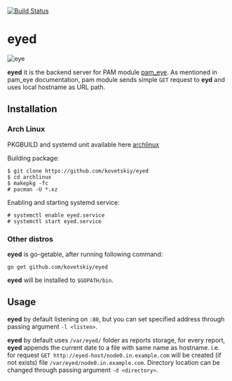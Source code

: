 [![Build Status](https://travis-ci.org/kovetskiy/eyed.svg?branch=master)](https://travis-ci.org/kovetskiy/eyed)

# eyed

![eye](https://cloud.githubusercontent.com/assets/8445924/9405831/a3d9e984-47ea-11e5-8f5a-d9a62a2530d3.png)

**eyed** it is the backend server for PAM module
[pam_eye](https://github.com/reconquest/pam_eye).
As mentioned in pam_eye documentation, pam module sends simple `GET` request to
**eyd** and uses local hostname as URL path.

## Installation

### Arch Linux
PKGBUILD and systemd unit available here
[archlinux](https://github.com/kovetskiy/eyed/tree/master/archlinux)

Building package:
```
$ git clone https://github.com/kovetskiy/eyed
$ cd archlinux
$ makepkg -fc
# pacman -U *.xz
```

Enabling and starting systemd service:
```
# systemctl enable eyed.service
# systemctl start eyed.service
```

### Other distros

**eyed** is go-getable, after running following command:
```
go get github.com/kovetskiy/eyed
```

**eyed** will be installed to `$GOPATH/bin`.


## Usage

**eyed** by default listening on `:80`, but you can set specified address
through passing argument `-l <listen>`.

**eyed** by default uses `/var/eyed/` folder as reports storage, for every
report, **eyed** appends the current date to a file with same name as hostname.
i.e. for request `GET http://eyed-host/node0.in.example.com` will be created (if not
exists) file `/var/eyed/node0.in.example.com`. Directory location can be
changed through passing argument `-d <directory>`.
